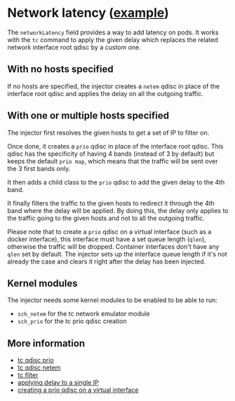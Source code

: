 # Network latency ([example](../config/samples/network_latency.yaml))

The `networkLatency` field provides a way to add latency on pods. It works with the `tc` command to apply the given delay which replaces the related network interface root qdisc by a custom one.

## With no hosts specified

If no hosts are specified, the injector creates a `netem` qdisc in place of the interface root qdisc and applies the delay on all the outgoing traffic.

## With one or multiple hosts specified

The injector first resolves the given hosts to get a set of IP to filter on.

Once done, it creates a `prio` qdisc in place of the interface root qdisc. This qdisc has the specificity of having 4 bands (instead of 3 by default) but keeps the default `prio map`, which means that the traffic will be sent over the 3 first bands only.

It then adds a child class to the `prio` qdisc to add the given delay to the 4th band.

It finally filters the traffic to the given hosts to redirect it through the 4th band where the delay will be applied. By doing this, the delay only applies to the traffic going to the given hosts and not to all the outgoing traffic.

Please note that to create a `prio` qdisc on a virtual interface (such as a docker interface), this interface must have a set queue length (`qlen`), otherwise the traffic will be dropped. Container interfaces don't have any `qlen` set by default. The injector sets up the interface queue length if it's not already the case and clears it right after the delay has been injected.

## Kernel modules

The injector needs some kernel modules to be enabled to be able to run:

* `sch_netem` for the tc network emulator module
* `sch_prio` for the tc prio qdisc creation

## More information

* [tc qdisc prio](https://linux.die.net/man/8/tc-prio)
* [tc qdisc netem](http://man7.org/linux/man-pages/man8/tc-netem.8.html)
* [tc filter](http://man7.org/linux/man-pages/man8/tc-u32.8.html)
* [applying delay to a single IP](https://serverfault.com/questions/389290/using-tc-to-delay-packets-to-only-a-single-ip-address)
* [creating a prio qdisc on a virtual interface](https://github.com/moby/moby/issues/33162#issuecomment-306424194)
